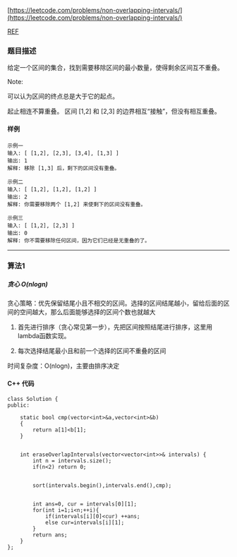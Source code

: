 [https://leetcode.com/problems/non-overlapping-intervals/](https://leetcode.com/problems/non-overlapping-intervals/)

[REF](https://www.acwing.com/solution/content/27311/)

### 题目描述

给定一个区间的集合，找到需要移除区间的最小数量，使得剩余区间互不重叠。


Note: 

可以认为区间的终点总是大于它的起点。

起止相连不算重叠。 区间 [1,2] 和 [2,3] 的边界相互“接触”，但没有相互重叠。

#### 样例

```
示例一
输入: [ [1,2], [2,3], [3,4], [1,3] ]
输出: 1
解释: 移除 [1,3] 后，剩下的区间没有重叠。

示例二
输入: [ [1,2], [1,2], [1,2] ]
输出: 2
解释: 你需要移除两个 [1,2] 来使剩下的区间没有重叠。

示例三
输入: [ [1,2], [2,3] ]
输出: 0
解释: 你不需要移除任何区间，因为它们已经是无重叠的了。

```


----------

### 算法1
#####  贪心 $O(nlogn)$

贪心策略：优先保留结尾小且不相交的区间。选择的区间结尾越小，留给后面的区间的空间越大，那么后面能够选择的区间个数也就越大

1. 首先进行排序（贪心常见第一步），先把区间按照结尾进行排序，这里用lambda函数实现。

2. 每次选择结尾最小且和前一个选择的区间不重叠的区间


时间复杂度：O(nlogn)，主要由排序决定


#### C++ 代码
```
class Solution {
public:

    static bool cmp(vector<int>&a,vector<int>&b)
    {
        return a[1]<b[1];
    }
    

    int eraseOverlapIntervals(vector<vector<int>>& intervals) {
        int n = intervals.size();
        if(n<2) return 0;

        
        sort(intervals.begin(),intervals.end(),cmp);
        
        
        int ans=0, cur = intervals[0][1];
        for(int i=1;i<n;++i){
            if(intervals[i][0]<cur) ++ans;
            else cur=intervals[i][1];
        }
        return ans;
    }
};
```